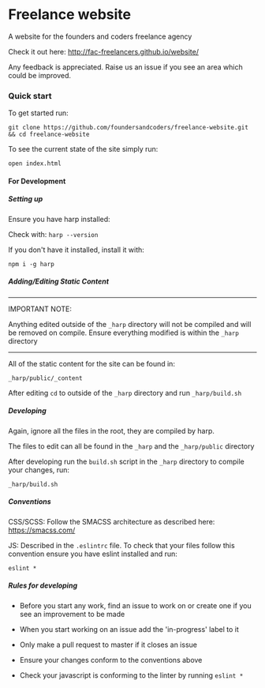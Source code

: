 # Freelance website

A website for the founders and coders freelance agency

Check it out here: http://fac-freelancers.github.io/website/

Any feedback is appreciated. Raise us an issue if you see an area which could be improved.

### Quick start

To get started run:

`git clone https://github.com/foundersandcoders/freelance-website.git && cd freelance-website`

To see the current state of the site simply run:

`open index.html`

#### For Development

##### Setting up

Ensure you have harp installed:

Check with: `harp --version`

If you don't have it installed, install it with:

`npm i -g harp`

##### Adding/Editing Static Content

----

IMPORTANT NOTE:

Anything edited outside of the `_harp` directory will not be compiled and will be removed on compile. Ensure everything modified is within the `_harp` directory

----

All of the static content for the site can be found in:

`_harp/public/_content`

After editing `cd` to outside of the `_harp` directory and run `_harp/build.sh`

##### Developing

Again, ignore all the files in the root, they are compiled by harp.

The files to edit can all be found in the `_harp` and the `_harp/public` directory

After developing run the `build.sh` script in the `_harp` directory to compile your changes, run:

`_harp/build.sh`

##### Conventions

CSS/SCSS: Follow the SMACSS architecture as described here: https://smacss.com/

JS: Described in the `.eslintrc` file. To check that your files follow this convention ensure you have eslint installed and run:

`eslint *`

##### Rules for developing

* Before you start any work, find an issue to work on or create one if you see an improvement to be made

* When you start working on an issue add the 'in-progress' label to it

* Only make a pull request to master if it closes an issue

* Ensure your changes conform to the conventions above

* Check your javascript is conforming to the linter by running `eslint *`
